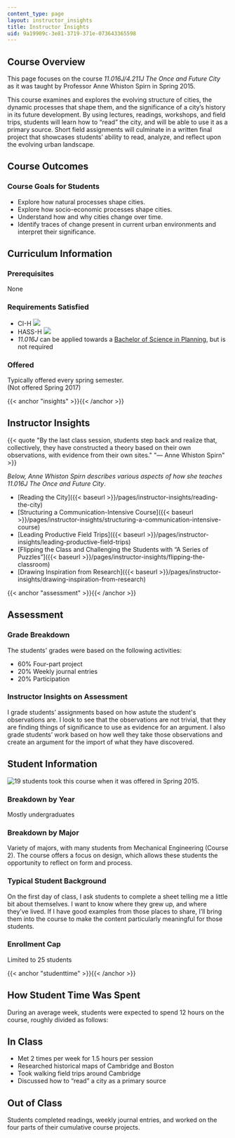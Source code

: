 ```yaml
---
content_type: page
layout: instructor_insights
title: Instructor Insights
uid: 9a19909c-3e81-3719-371e-073643365598
---
```


Course Overview
---------------

This page focuses on the course _11.016J/4.211J The Once and Future City_ as it was taught by Professor Anne Whiston Spirn in Spring 2015.

This course examines and explores the evolving structure of cities, the dynamic processes that shape them, and the significance of a city’s history in its future development. By using lectures, readings, workshops, and field trips, students will learn how to “read” the city, and will be able to use it as a primary source. Short field assignments will culminate in a written final project that showcases students’ ability to read, analyze, and reflect upon the evolving urban landscape.

Course Outcomes
---------------

### Course Goals for Students

*   Explore how natural processes shape cities.
*   Explore how socio-economic processes shape cities.
*   Understand how and why cities change over time.
*   Identify traces of change present in current urban environments and interpret their significance.

Curriculum Information
----------------------

### Prerequisites

None

### Requirements Satisfied

*   CI-H ![](/images/educator/icon-question-cih.png)
*   HASS-H ![](/images/educator/icon-question-hass-h.png)
*   _11.016J_ can be applied towards a [Bachelor of Science in Planning](http://catalog.mit.edu/degree-charts/planning-course-11/), but is not required

### Offered

Typically offered every spring semester.  
(Not offered Spring 2017)

{{< anchor "insights" >}}{{< /anchor >}}

Instructor Insights
-------------------

{{< quote "By the last class session, students step back and realize that, collectively, they have constructed a theory based on their own observations, with evidence from their own sites." "— Anne Whiston Spirn" >}}

_Below, Anne Whiston Spirn describes various aspects of how she teaches 11.016J The Once and Future City_.

*   [Reading the City]({{< baseurl >}}/pages/instructor-insights/reading-the-city)
*   [Structuring a Communication-Intensive Course]({{< baseurl >}}/pages/instructor-insights/structuring-a-communication-intensive-course)
*   [Leading Productive Field Trips]({{< baseurl >}}/pages/instructor-insights/leading-productive-field-trips)
*   [Flipping the Class and Challenging the Students with “A Series of Puzzles”]({{< baseurl >}}/pages/instructor-insights/flipping-the-classroom)
*   [Drawing Inspiration from Research]({{< baseurl >}}/pages/instructor-insights/drawing-inspiration-from-research)

{{< anchor "assessment" >}}{{< /anchor >}}

Assessment
----------

### Grade Breakdown

The students' grades were based on the following activities:

- 60% Four-part project
- 20% Weekly journal entries
- 20% Participation

### Instructor Insights on Assessment

I grade students’ assignments based on how astute the student's observations are. I look to see that the observations are not trivial, that they are finding things of significance to use as evidence for an argument. I also grade students’ work based on how well they take those observations and create an argument for the import of what they have discovered.

Student Information
-------------------

![19 students took this course when it was offered in Spring 2015.](BASEURL_PLACEHOLDER/resources/19)

### Breakdown by Year

Mostly undergraduates

### Breakdown by Major

Variety of majors, with many students from Mechanical Engineering (Course 2). The course offers a focus on design, which allows these students the opportunity to reflect on form and process.

### Typical Student Background

On the first day of class, I ask students to complete a sheet telling me a little bit about themselves. I want to know where they grew up, and where they’ve lived. If I have good examples from those places to share, I’ll bring them into the course to make the content particularly meaningful for those students.

### Enrollment Cap

Limited to 25 students

{{< anchor "studenttime" >}}{{< /anchor >}}

How Student Time Was Spent
--------------------------

During an average week, students were expected to spend 12 hours on the course, roughly divided as follows:

In Class
--------

*   Met 2 times per week for 1.5 hours per session
*   Researched historical maps of Cambridge and Boston
*   Took walking field trips around Cambridge
*   Discussed how to “read” a city as a primary source

Out of Class
------------

Students completed readings, weekly journal entries, and worked on the four parts of their cumulative course projects.